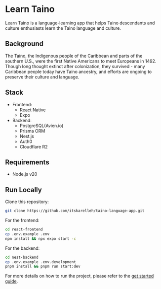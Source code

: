 # Learn Taino
Learn Taino is a language-learning app that helps Taino descendants and culture enthusiasts learn the Taino language and culture.

## Background
The Taíno, the Indigenous people of the Caribbean and parts of the southern U.S., were the first Native Americans to meet Europeans in 1492. Though long thought extinct after colonization, they survived - many Caribbean people today have Taíno ancestry, and efforts are ongoing to preserve their culture and language.

<!-- TODO: Add background section  -->

## Stack 
- Frontend:
    - React Native
    - Expo
- Backend:
    - PostgreSQL(Avien.io)
    - Prisma ORM
    - Nest.js
    - Auth0
    - Cloudflare R2

## Requirements
- Node.js v20

## Run Locally

Clone this repository:
```bash
git clone https://github.com/itskarelleh/taino-language-app.git
``` 

For the frontend:
```zsh
cd react-frontend
cp .env.example .env
npm install && npx expo start -c
```

<!-- For the backend: -->
For the backend:
```zsh
cd nest-backend
cp .env.example .env.development
pnpm install && pnpm run start:dev
```

For more details on how to run the project, please refer to the [get started guide](./docs/getting-started.md).

<!-- TODO: Add Contributors section -->
<!-- ## Contributors -->
<!-- ## Contributors -->
